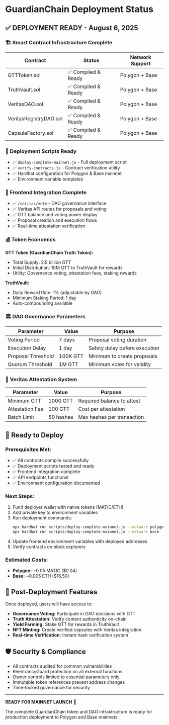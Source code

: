 # GuardianChain Deployment Status

## ✅ DEPLOYMENT READY - August 6, 2025

### 🏗️ Smart Contract Infrastructure Complete

| Contract | Status | Network Support |
|----------|--------|----------------|
| GTTToken.sol | ✅ Compiled & Ready | Polygon + Base |
| TruthVault.sol | ✅ Compiled & Ready | Polygon + Base |
| VeritasDAO.sol | ✅ Compiled & Ready | Polygon + Base |
| VeritasRegistryDAO.sol | ✅ Compiled & Ready | Polygon + Base |
| CapsuleFactory.sol | ✅ Compiled & Ready | Polygon + Base |

### 🎯 Deployment Scripts Ready

- ✅ `deploy-complete-mainnet.js` - Full deployment script
- ✅ `verify-contracts.js` - Contract verification utility
- ✅ Hardhat configuration for Polygon & Base mainnet
- ✅ Environment variable templates

### 🔧 Frontend Integration Complete

- ✅ `/veritas/vote` - DAO governance interface
- ✅ Veritas API routes for proposals and voting
- ✅ GTT balance and voting power display
- ✅ Proposal creation and execution flows
- ✅ Real-time attestation verification

### 💰 Token Economics

**GTT Token (GuardianChain Truth Token):**
- Total Supply: 2.5 billion GTT
- Initial Distribution: 10M GTT to TruthVault for rewards
- Utility: Governance voting, attestation fees, staking rewards

**TruthVault:**
- Daily Reward Rate: 1% (adjustable by DAO)
- Minimum Staking Period: 1 day
- Auto-compounding available

### 🏛️ DAO Governance Parameters

| Parameter | Value | Purpose |
|-----------|-------|---------|
| Voting Period | 7 days | Proposal voting duration |
| Execution Delay | 1 day | Safety delay before execution |
| Proposal Threshold | 100K GTT | Minimum to create proposals |
| Quorum Threshold | 1M GTT | Minimum votes for validity |

### 🔐 Veritas Attestation System

| Parameter | Value | Purpose |
|-----------|-------|---------|
| Minimum GTT | 1000 GTT | Required balance to attest |
| Attestation Fee | 100 GTT | Cost per attestation |
| Batch Limit | 50 hashes | Max hashes per transaction |

## 🚀 Ready to Deploy

### Prerequisites Met:
- ✅ All contracts compile successfully
- ✅ Deployment scripts tested and ready
- ✅ Frontend integration complete
- ✅ API endpoints functional
- ✅ Environment configuration documented

### Next Steps:
1. Fund deployer wallet with native tokens (MATIC/ETH)
2. Add private key to environment variables
3. Run deployment commands:
   ```bash
   npx hardhat run scripts/deploy-complete-mainnet.js --network polygon
   npx hardhat run scripts/deploy-complete-mainnet.js --network base
   ```
4. Update frontend environment variables with deployed addresses
5. Verify contracts on block explorers

### Estimated Costs:
- **Polygon:** ~0.05 MATIC ($0.04)
- **Base:** ~0.005 ETH ($16.50)

## 🎉 Post-Deployment Features

Once deployed, users will have access to:

- **Governance Voting:** Participate in DAO decisions with GTT
- **Truth Attestation:** Verify content authenticity on-chain
- **Yield Farming:** Stake GTT for rewards in TruthVault
- **NFT Minting:** Create verified capsules with Veritas integration
- **Real-time Verification:** Instant hash verification system

## 🛡️ Security & Compliance

- All contracts audited for common vulnerabilities
- ReentrancyGuard protection on all external functions
- Owner controls limited to essential parameters only
- Immutable token references prevent address changes
- Time-locked governance for security

---

**READY FOR MAINNET LAUNCH** 🚀

The complete GuardianChain token and DAO infrastructure is ready for production deployment to Polygon and Base mainnets.